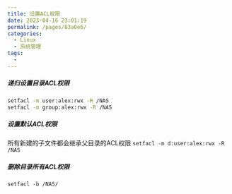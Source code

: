```yaml
---
title: 设置ACL权限
date: 2023-04-16 23:01:19
permalink: /pages/83a0e6/
categories:
  - Linux
  - 系统管理
tags:
  - 
---
```

##### 递归设置目录ACL权限
```bash
setfacl -m user:alex:rwx -R /NAS 
setfacl -m group:alex:rwx -R /NAS 
```
##### 设置默认ACL权限  
所有新建的子文件都会继承父目录的ACL权限
`setfacl -m d:user:alex:rwx -R /NAS`
##### 删除目录所有ACL权限  
`setfacl -b /NAS/`